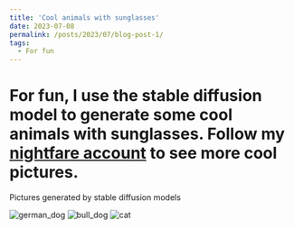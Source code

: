 ```yaml
---
title: 'Cool animals with sunglasses'
date: 2023-07-08
permalink: /posts/2023/07/blog-post-1/
tags:
  - For fun
---
```


For fun, I use the stable diffusion model to generate some cool animals with sunglasses. Follow my [nightfare account](https://creator.nightcafe.studio/u/Davidcheng2020) to see more cool pictures.
======
Pictures generated by stable diffusion models

![german_dog](/images\4p3grjO0UkIArnPZiL4F--1--vjpj9_15.625x.jpg)
![bull_dog](/images\jgjO8P4MEjwFX9PscLmg--1--97hmo_15.625x.jpg)
![cat](/images\YfWoYSuHI3eSpodtzLET--1--ievyd_12.5x.jpg)

